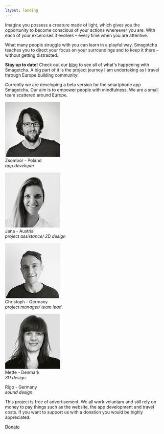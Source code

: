 ```yaml
---
layout: landing
---
```


Imagine you possess a creature made of light, which gives you the opportunity to become conscious of your actions whereever you are. With each of your excercises it evolves – every time when you are attentive. 

What many people struggle with you can learn in a playful way. Smagotcha teaches you to direct your focus on your surroundings and to keep it there – without getting distracted.

__Stay up to date!__ Check out our [blog](/blog) to see all of what's happening with Smagotcha. A big part of it is the project journey I am undertaking as I travel through Europe building community!

Currently we are developing a beta version for the smartphone app Smagotcha. Our aim is to empower people with mindfulness. We are a small team scattered around Europe. 

![Zsombor](/images/zsom.jpg)
<br>
Zsombor   - Poland <br>
*app developer*

![Jana](/images/jana.jpg)
<br>
Jana      - Austria <br>
*project assistance/ 2D design*

![Christoph](/images/chris.jpg)
<br>
Christoph - Germany <br>
*project manager/ team lead*

![Mette](/images/mett.jpg)
<br>
Mette     - Denmark <br>
*3D design*

Rigo      - Germany <br>
*sound design*

This project is free of advertisement. We all work voluntary and still rely on money to pay things such as the website, the app development and travel costs. If you want to support us with a donation you would be highly appreciated.


[Donate](/MakeDonation)


<!--<form action="https://www.
paypal.com/cgi-bin/webscr" method="post" target="_top">
<input type="hidden" name="cmd" value="_s-xclick" />
<input type="hidden" name="hosted_button_id" value="YSL6LGBE4FEF2" />
<input type="image" src="https://www.paypalobjects.com/en_US/DK/i/btn/btn_donateCC_LG.gif" border="0" name="submit" title="PayPal - The safer, easier way to pay online!" alt="Donate with PayPal button" />
<img alt="" border="0" src="https://www.paypal.com/en_DE/i/scr/pixel.gif" width="1" height="1" />
</form>-->



<!-- Kommentar -->
<!--The smartphone app Smagotcha supports its users to understand their own interactions with their environment. For this purpose a cute but disciplined creature made of light matures inside the app and changes its brightness over time. It brings the users thoughts, feelings and sensations into the present moment. In order to accomplish this it evolves its appearance and character continuously – entirely individually and for as long as it is played with. Beware though, it is threatened to atrophy when the old habits resurface. When its luminosity is fully developed, the users will glide into the next phase. There they will be awaited by new secrets in order to let their creature live even more individually.-->